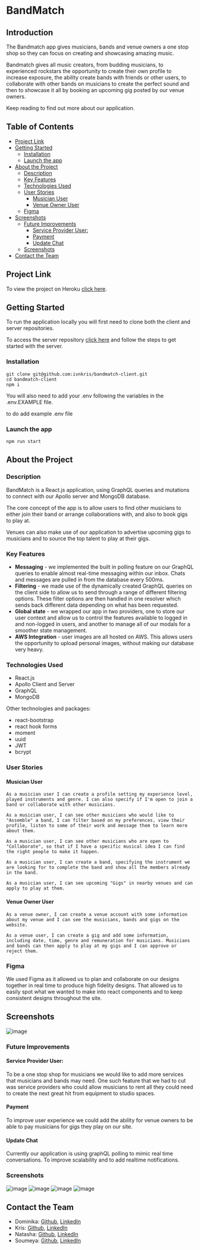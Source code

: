 <h1>BandMatch</h1>

<h2> Introduction </h2>

The Bandmatch app gives musicians, bands and venue owners a one stop shop so they can focus on creating and showcasing amazing music.

Bandmatch gives all music creators, from budding musicians, to experienced rockstars the opportunity to create their own profile to increase exposure, the ability create bands with friends or other users, to collaborate with other bands on musicians to create the perfect sound and then to showcase it all by booking an upcoming gig posted by our venue owners.

Keep reading to find out more about our application.

<h2> Table of Contents </h2>

- [Project Link](#project-link)
- [Getting Started](#getting-started)
  - [Installation](#installation)
  - [Launch the app](#launch-the-app)
- [About the Project](#about-the-project)
  - [Description](#description)
  - [Key Features](#key-features)
  - [Technologies Used](#technologies-used)
  - [User Stories](#user-stories)
    - [Musician User](#musician-user)
    - [Venue Owner User](#venue-owner-user)
  - [Figma](#figma)
- [Screenshots](#screenshots)
  - [Future Improvements](#future-improvements)
    - [Service Provider User:](#service-provider-user)
    - [Payment](#payment)
    - [Update Chat](#update-chat)
  - [Screenshots](#screenshots-1)
- [Contact the Team](#contact-the-team)

## Project Link

To view the project on Heroku [click here](http://calm-taiga-63350.herokuapp.com/).

## Getting Started

To run the application locally you will first need to clone both the client and server repositories.

To access the server repository [click here](https://github.com/ivnkris/bandmatch-server) and follow the steps to get started with the server.

### Installation

```
git clone git@github.com:ivnkris/bandmatch-client.git
cd bandmatch-client
npm i
```

You will also need to add your .env following the variables in the .env.EXAMPLE file.

to do add example .env file

### Launch the app

```
npm run start
```

## About the Project

### Description

BandMatch is a React.js application, using GraphQL queries and mutations to connect with our Apollo server and MongoDB database.

The core concept of the app is to allow users to find other musicians to either join their band or arrange collaborations with, and also to book gigs to play at.

Venues can also make use of our application to advertise upcoming gigs to musicians and to source the top talent to play at their gigs.

### Key Features

- **Messaging** - we implemented the built in polling feature on our GraphQL queries to enable almost real-time messaging within our inbox. Chats and messages are pulled in from the database every 500ms.
- **Filtering** - we made use of the dynamically created GraphQL queries on the client side to allow us to send through a range of different filtering options. These filter options are then handled in one resolver which sends back different data depending on what has been requested.
- **Global state** - we wrapped our app in two providers, one to store our user context and allow us to control the features available to logged in and non-logged in users, and another to manage all of our modals for a smoother state management.
- **AWS Integration** - user images are all hosted on AWS. This allows users the opportunity to upload personal images, without making our database very heavy.

### Technologies Used

- React.js
- Apollo Client and Server
- GraphQL
- MongoDB

Other technologies and packages:

- react-bootstrap
- react hook forms
- moment
- uuid
- JWT
- bcrypt

### User Stories

#### Musician User

```
As a musician user I can create a profile setting my experience level, played instruments and genre. I can also specify if I'm open to join a band or collaborate with other musicians.

As a musician user, I can see other musicians who would like to "Assemble" a band, I can filter based on my preferences, view their profile, listen to some of their work and message them to learn more about them.

As a musician user, I can see other musicians who are open to "Collaborate", so that if I have a specific musical idea I can find the right people to make it happen.

As a musician user, I can create a band, specifying the instrument we are looking for to complete the band and show all the members already in the band.

As a musician user, I can see upcoming "Gigs" in nearby venues and can apply to play at them.
```

#### Venue Owner User

```
As a venue owner, I can create a venue account with some information about my venue and I can see the musicians, bands and gigs on the website.

As a venue user, I can create a gig and add some information, including date, time, genre and remuneration for musicians. Musicians and bands can then apply to play at my gigs and I can approve or reject them.
```

### Figma

We used Figma as it allowed us to plan and collaborate on our designs together in real time to produce high fidelity designs. That allowed us to easily spot what we wanted to make into react components and to keep consistent designs throughout the site.

## Screenshots

![image](./public/images/figma.png)

### Future Improvements

#### Service Provider User:

To be a one stop shop for musicians we would like to add more services that musicians and bands may need. One such feature that we had to cut was service providers who could allow musicians to rent all they could need to create the next great hit from equipment to studio spaces.

#### Payment

To improve user experience we could add the ability for venue owners to be able to pay musicians for gigs they play on our site.

#### Update Chat

Currently our application is using graphQL polling to mimic real time conversations. To improve scalability and to add realtime notifications.

### Screenshots

![image](./public/images/landing.png)
![image](./public/images/profile.png)
![image](./public/images/assemble.png)
![image](./public/images/inbox.png)

## Contact the Team

- Dominika: [Github](https://github.com/dominikacookies),
  [LinkedIn](https://www.linkedin.com/in/dominika-pietrzak-183755137/)
- Kris: [Github](https://github.com/ivnkris), [LinkedIn](https://www.linkedin.com/in/krisztian-ivan-10880478//)
- Natasha: [Github](https://github.com/natasha-mann), [LinkedIn](https://www.linkedin.com/in/natashamann2896//)
- Soumeya: [Github](https://github.com/SoumeyaH), [LinkedIn](https://www.linkedin.com/in/soumeya-hassan-0a12a5203/)
